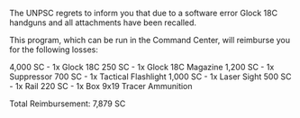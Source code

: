 The UNPSC regrets to inform you that due to a software error Glock 18C handguns and all attachments have been recalled.

This program, which can be run in the Command Center, will reimburse you for the following losses:

4,000 SC - 1x Glock 18C
  250 SC - 1x Glock 18C Magazine
1,200 SC - 1x Suppressor
  700 SC - 1x Tactical Flashlight
1,000 SC - 1x Laser Sight
  500 SC - 1x Rail 
  220 SC - 1x Box 9x19 Tracer Ammunition

Total Reimbursement: 7,879 SC 